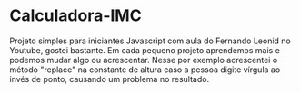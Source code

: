 # Calculadora-IMC

Projeto simples para iniciantes Javascript com aula do Fernando Leonid no Youtube, gostei bastante.
Em cada pequeno projeto aprendemos mais e podemos mudar algo ou acrescentar. Nesse por exemplo acrescentei o método "replace" na constante de altura caso a pessoa digite vírgula ao invés de ponto, causando um problema no resultado.
